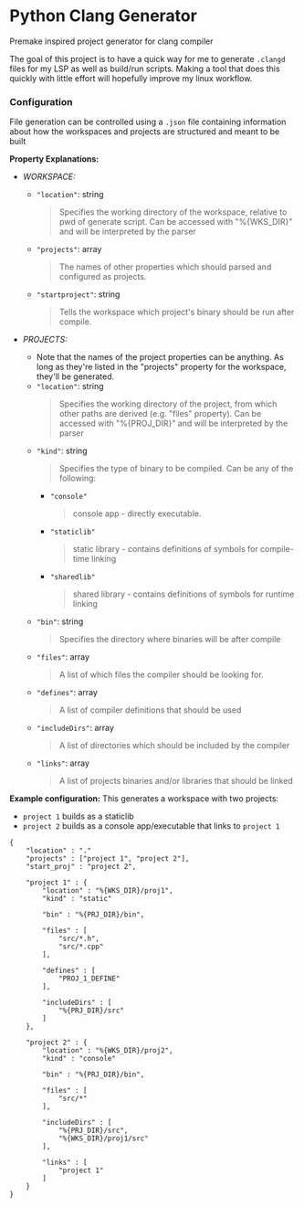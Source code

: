 # Python Clang Generator

Premake inspired project generator for clang compiler

The goal of this project is to have a quick way for me to generate `.clangd` files for my LSP as well as build/run scripts.
Making a tool that does this quickly with little effort will hopefully improve my linux workflow.

### Configuration

File generation can be controlled using a `.json` file containing information about how the workspaces and projects are structured and meant to be built

**Property Explanations:**
*   _WORKSPACE:_
    *   `"location"`: string
        >   Specifies the working directory of the workspace, relative to pwd of generate script. Can be accessed with "%{WKS_DIR}" and will be interpreted by the parser
    *   `"projects"`: array
        >   The names of other properties which should parsed and configured as projects.
    *   `"startproject"`: string
        >   Tells the workspace which project's binary should be run after compile.
        
*   _PROJECTS:_
    *   Note that the names of the project properties can be anything. As long as they're listed in the "projects" property for the workspace, they'll be generated.
    *   `"location"`: string
        >   Specifies the working directory of the project, from which other paths are derived (e.g. "files" property). Can be accessed with "%{PROJ_DIR}" and will be interpreted by the parser
    *   `"kind"`: string
        >   Specifies the type of binary to be compiled. Can be any of the following:
        *   `"console"`
            >   console app - directly executable.
        *   `"staticlib"`
            >   static library - contains definitions of symbols for compile-time linking
        *   `"sharedlib"`
            >   shared library - contains definitions of symbols for runtime linking
    *   `"bin"`: string
        >   Specifies the directory where binaries will be after compile
    *   `"files"`: array
        >   A list of which files the compiler should be looking for.
    *   `"defines"`: array
        >   A list of compiler definitions that should be used
    *   `"includeDirs"`: array
        >   A list of directories which should be included by the compiler
    *   `"links"`: array
        >   A list of projects binaries and/or libraries that should be linked

**Example configuration:**
This generates a workspace with two projects:
*   `project 1` builds as a staticlib
*   `project 2` builds as a console app/executable that links to `project 1`

```
{
    "location" : "."
    "projects" : ["project 1", "project 2"],
    "start_proj" : "project 2",
    
    "project 1" : {
        "location" : "%{WKS_DIR}/proj1",
        "kind" : "static"
        
        "bin" : "%{PRJ_DIR}/bin",
        
        "files" : [
            "src/*.h",
            "src/*.cpp"
        ],
        
        "defines" : [
            "PROJ_1_DEFINE"
        ],
        
        "includeDirs" : [
            "%{PRJ_DIR}/src"
        ]
    },
    
    "project 2" : {
        "location" : "%{WKS_DIR}/proj2",
        "kind" : "console"
        
        "bin" : "%{PRJ_DIR}/bin",
        
        "files" : [
            "src/*"
        ],
        
        "includeDirs" : [
            "%{PRJ_DIR}/src",
            "%{WKS_DIR}/proj1/src"
        ],
        
        "links" : [
            "project 1"
        ]
    }
}
```


